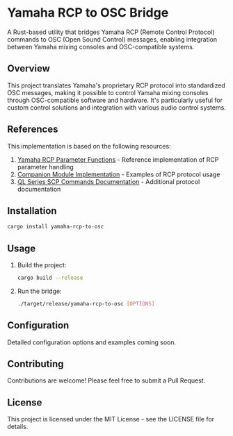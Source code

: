 # Yamaha RCP to OSC Bridge

A Rust-based utility that bridges Yamaha RCP (Remote Control Protocol) commands to OSC (Open Sound Control) messages, enabling integration between Yamaha mixing consoles and OSC-compatible systems.

## Overview

This project translates Yamaha's proprietary RCP protocol into standardized OSC messages, making it possible to control Yamaha mixing consoles through OSC-compatible software and hardware. It's particularly useful for custom control solutions and integration with various audio control systems.

## References

This implementation is based on the following resources:

1. [Yamaha RCP Parameter Functions](https://github.com/bitfocus/companion-module-yamaha-rcp/blob/b0dfb601d142f3aa14120aad7561f8691641834e/paramFuncs.js#L150) - Reference implementation of RCP parameter handling
2. [Companion Module Implementation](https://github.com/search?q=repo%3Abitfocus%2Fcompanion-module-yamaha-rcp+sscurrent_ex&type=code) - Examples of RCP protocol usage
3. [QL Series SCP Commands Documentation](https://discourse.checkcheckonetwo.com/t/ql-series-scp-commands/2266/21) - Additional protocol documentation

## Installation

```bash
cargo install yamaha-rcp-to-osc
```

## Usage

1. Build the project:
   ```bash
   cargo build --release
   ```

2. Run the bridge:
   ```bash
   ./target/release/yamaha-rcp-to-osc [OPTIONS]
   ```

## Configuration

Detailed configuration options and examples coming soon.

## Contributing

Contributions are welcome! Please feel free to submit a Pull Request.

## License

This project is licensed under the MIT License - see the LICENSE file for details.